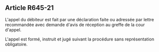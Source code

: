 Article R645-21
----
L'appel du débiteur est fait par une déclaration faite ou adressée par lettre
recommandée avec demande d'avis de réception au greffe de la cour d'appel.

L'appel est formé, instruit et jugé suivant la procédure sans représentation
obligatoire.
